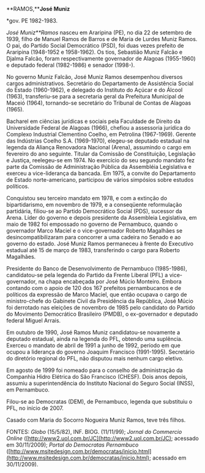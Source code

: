 **RAMOS,****José Muniz**

\*gov. PE 1982-1983.

*José Muniz**Ramos* nasceu em Araripina (PE), no dia 22 de setembro de
1939, filho de Manuel Ramos de Barros e de Maria de Lurdes Muniz Ramos.
O pai, do Partido Social Democrático (PSD), foi duas vezes prefeito de
Araripina (1948-1952 e 1958-1962). Os tios, Sebastião Muniz Falcão e
Djalma Falcão, foram respectivamente governador de Alagoas (1955-1960) e
deputado federal (1982-1986) e senador (1998-).

No governo Muniz Falcão, José Muniz Ramos desempenhou diversos cargos
administrativos. Secretário do Departamento de Assistência Social do
Estado (1960-1962), e delegado do Instituto do Açúcar e do Álcool
(1963), transferiu-se para a secretaria geral da Prefeitura Municipal de
Maceió (1964), tornando-se secretário do Tribunal de Contas de Alagoas
(1965).

Bacharel em ciências jurídicas e sociais pela Faculdade de Direito da
Universidade Federal de Alagoas (1966), chefiou a assessoria jurídica do
Complexo Industrial Clementino Coelho, em Petrolina (1967-1969). Gerente
das Indústrias Coelho S.A. (1969-1970), elegeu-se deputado estadual na
legenda da Aliança Renovadora Nacional (Arena), assumindo o cargo em
fevereiro do ano seguinte. Titular da Comissão de Constituição,
Legislação e Justiça, reelegeu-se em 1974. No exercício do seu segundo
mandato fez parte da Comissão de Administração Pública da Assembléia
Legislativa e exerceu a vice-liderança da bancada. Em 1975, a convite do
Departamento de Estado norte-americano, participou de vários simpósios
sobre estudos políticos.

Conquistou seu terceiro mandato em 1978, e com a extinção do
bipartidarismo, em novembro de 1979, e a conseqüente reformulação
partidária, filiou-se ao Partido Democrático Social (PDS), sucessor da
Arena. Líder do governo e depois presidente da Assembleia Legislativa,
em maio de 1982 foi empossado no governo de Pernambuco, quando o
governador Marco Maciel e o vice-governador Roberto Magalhães se
desincompatibilizaram para concorrer a uma cadeira no Senado e ao
governo do estado. José Muniz Ramos permaneceu à frente do Executivo
estadual até 15 de março de 1983, transferindo o cargo para Roberto
Magalhães.

Presidente do Banco de Desenvolvimento de Pernambuco (1985-1986),
candidatou-se pela legenda do Partido da Frente Liberal (PFL) a
vice-governador, na chapa encabeçada por José Múcio Monteiro. Embora
contando com o apoio de 120 dos 167 prefeitos pernambucanos e de
políticos da expressão de Marco Maciel, que então ocupava o cargo de
ministro-chefe do Gabinete Civil da Presidência da República, José Múcio
foi derrotado nas eleições de novembro de 1985 pelo candidato do Partido
do Movimento Democrático Brasileiro (PMDB), o ex-governador e deputado
federal Miguel Arrais.

Em outubro de 1990, José Ramos Muniz candidatou-se novamente a deputado
estadual, ainda na legenda do PFL, obtendo uma suplência. Exerceu o
mandato de abril de 1991 a junho de 1992, período em que ocupou a
liderança do governo Joaquim Francisco (1991-1995). Secretário do
diretório regional do PFL, não disputou mais nenhum cargo eletivo.

Em agosto de 1999 foi nomeado para o conselho de administração da
Companhia Hidro Elétrica do São Francisco (CHESF). Dois anos depois,
assumiu a superintendência do Instituto Nacional do Seguro Social
(INSS), em Pernambuco.

Filou-se ao Democratas (DEM), de Pernambuco, legenda que substituiu o
PFL, no início de 2007.

Casado com Maria do Socorro Nogueira Muniz Ramos, teve três filhos.

FONTES: *Globo* (15/5/82), INF. BIOG. (11/11/99); *Jornal do Commercio
Online* ([http://www2.uol.com.br/JC](http://www2.uol.com.br/JC);
acessado em 30/11/2009); *Portal do Democratas Pernambuco*
([http://www.msitedesign.com.br/democratas/inicio.html](http://www.msitedesign.com.br/democratas/inicio.html);
acessado em 30/11/2009).

 

